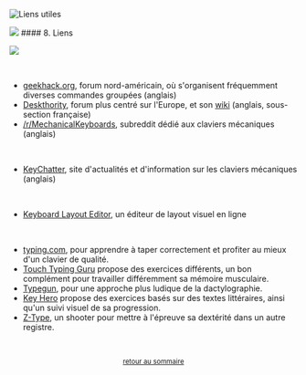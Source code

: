 ![Liens utiles](https://i.imgur.com/vkORltV.png)

![](https://reho.st/self/ce93ab1e00e2b0aabdb87772a6de4cf3ca576df6.png) #### 8. Liens

![](https://reho.st/self/ce93ab1e00e2b0aabdb87772a6de4cf3ca576df6.png) <title>8. Liens </title>

&nbsp;

- [geekhack.org](https://geekhack.org/), forum nord-américain, où s'organisent fréquemment diverses commandes groupées (anglais)
- [Deskthority](https://deskthority.net/), forum plus centré sur l'Europe, et son [wiki](https://deskthority.net/wiki/Main_Page) (anglais, sous-section française)
- [/r/MechanicalKeyboards](http://www.reddit.com/r/MechanicalKeyboards), subreddit dédié aux claviers mécaniques (anglais)

&nbsp;

- [KeyChatter](https://www.keychatter.com/), site d'actualités et d'information sur les claviers mécaniques (anglais)

&nbsp;

- [Keyboard Layout Editor](http://www.keyboard-layout-editor.com/), un éditeur de layout visuel en ligne

&nbsp;

- [typing.com](http://www.typing.com/), pour apprendre à taper correctement et profiter au mieux d'un clavier de qualité.
- [Touch Typing Guru](http://touchtyping.guru/) propose des exercices différents, un bon complément pour travailler différemment sa mémoire musculaire.
- [Typegun](https://typegun.com/), pour une approche plus ludique de la dactylographie.
- [Key Hero](https://www.keyhero.com/) propose des exercices basés sur des textes littéraires, ainsi qu'un suivi visuel de sa progression.
- [Z-Type](https://zty.pe/), un shooter pour mettre à l'épreuve sa dextérité dans un autre registre.

&nbsp;

<p align="center">
<sub><a href="index.html">retour au sommaire</a></sub>
</p>
